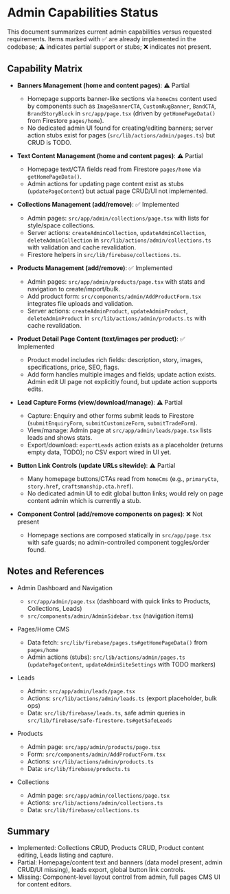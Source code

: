 # Admin Capabilities Status

This document summarizes current admin capabilities versus requested requirements. Items marked with ✅ are already implemented in the codebase; ⚠️ indicates partial support or stubs; ❌ indicates not present.

## Capability Matrix

- **Banners Management (home and content pages)**: ⚠️ Partial
  - Homepage supports banner-like sections via `homeCms` content used by components such as `ImageBannerCTA`, `CustomRugBanner`, `BandCTA`, `BrandStoryBlock` in `src/app/page.tsx` (driven by `getHomePageData()` from Firestore `pages/home`).
  - No dedicated admin UI found for creating/editing banners; server action stubs exist for pages (`src/lib/actions/admin/pages.ts`) but CRUD is TODO.

- **Text Content Management (home and content pages)**: ⚠️ Partial
  - Homepage text/CTA fields read from Firestore `pages/home` via `getHomePageData()`.
  - Admin actions for updating page content exist as stubs (`updatePageContent`) but actual page CRUD/UI not implemented.

- **Collections Management (add/remove)**: ✅ Implemented
  - Admin pages: `src/app/admin/collections/page.tsx` with lists for style/space collections.
  - Server actions: `createAdminCollection`, `updateAdminCollection`, `deleteAdminCollection` in `src/lib/actions/admin/collections.ts` with validation and cache revalidation.
  - Firestore helpers in `src/lib/firebase/collections.ts`.

- **Products Management (add/remove)**: ✅ Implemented
  - Admin pages: `src/app/admin/products/page.tsx` with stats and navigation to create/import/bulk.
  - Add product form: `src/components/admin/AddProductForm.tsx` integrates file uploads and validation.
  - Server actions: `createAdminProduct`, `updateAdminProduct`, `deleteAdminProduct` in `src/lib/actions/admin/products.ts` with cache revalidation.

- **Product Detail Page Content (text/images per product)**: ✅ Implemented
  - Product model includes rich fields: description, story, images, specifications, price, SEO, flags.
  - Add form handles multiple images and fields; update action exists. Admin edit UI page not explicitly found, but update action supports edits.

- **Lead Capture Forms (view/download/manage)**: ⚠️ Partial
  - Capture: Enquiry and other forms submit leads to Firestore (`submitEnquiryForm`, `submitCustomizeForm`, `submitTradeForm`).
  - View/manage: Admin page at `src/app/admin/leads/page.tsx` lists leads and shows stats.
  - Export/download: `exportLeads` action exists as a placeholder (returns empty data, TODO); no CSV export wired in UI yet.

- **Button Link Controls (update URLs sitewide)**: ⚠️ Partial
  - Many homepage buttons/CTAs read from `homeCms` (e.g., `primaryCta`, `story.href`, `craftsmanship.cta.href`).
  - No dedicated admin UI to edit global button links; would rely on page content admin which is currently a stub.

- **Component Control (add/remove components on pages)**: ❌ Not present
  - Homepage sections are composed statically in `src/app/page.tsx` with safe guards; no admin-controlled component toggles/order found.

## Notes and References

- Admin Dashboard and Navigation
  - `src/app/admin/page.tsx` (dashboard with quick links to Products, Collections, Leads)
  - `src/components/admin/AdminSidebar.tsx` (navigation items)

- Pages/Home CMS
  - Data fetch: `src/lib/firebase/pages.ts#getHomePageData()` from `pages/home`
  - Admin actions (stubs): `src/lib/actions/admin/pages.ts` (`updatePageContent`, `updateAdminSiteSettings` with TODO markers)

- Leads
  - Admin: `src/app/admin/leads/page.tsx`
  - Actions: `src/lib/actions/admin/leads.ts` (export placeholder, bulk ops)
  - Data: `src/lib/firebase/leads.ts`, safe admin queries in `src/lib/firebase/safe-firestore.ts#getSafeLeads`

- Products
  - Admin page: `src/app/admin/products/page.tsx`
  - Form: `src/components/admin/AddProductForm.tsx`
  - Actions: `src/lib/actions/admin/products.ts`
  - Data: `src/lib/firebase/products.ts`

- Collections
  - Admin page: `src/app/admin/collections/page.tsx`
  - Actions: `src/lib/actions/admin/collections.ts`
  - Data: `src/lib/firebase/collections.ts`

## Summary

- Implemented: Collections CRUD, Products CRUD, Product content editing, Leads listing and capture.
- Partial: Homepage/content text and banners (data model present, admin CRUD/UI missing), leads export, global button link controls.
- Missing: Component-level layout control from admin, full pages CMS UI for content editors.
